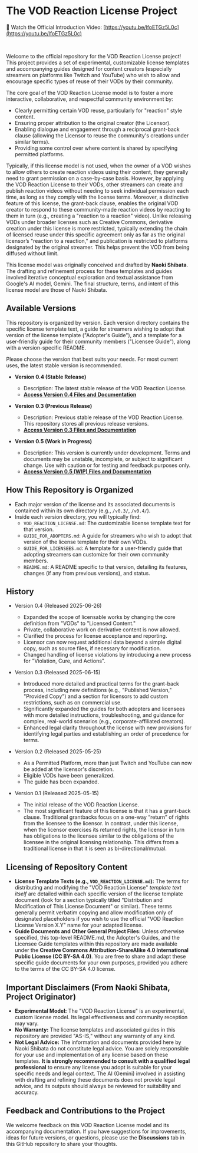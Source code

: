 # The VOD Reaction License Project

&#127909; Watch the Official Introduction Video: [https://youtu.be/lfoETGz5L0c](https://youtu.be/lfoETGz5L0c)

&nbsp;

Welcome to the official repository for the VOD Reaction License project! This project provides a set of experimental, customizable license templates and accompanying guides designed for content creators (especially streamers on platforms like Twitch and YouTube) who wish to allow and encourage specific types of reuse of their VODs by their community.

The core goal of the VOD Reaction License model is to foster a more interactive, collaborative, and respectful community environment by:
- Clearly permitting certain VOD reuse, particularly for "reaction" style content.
- Ensuring proper attribution to the original creator (the Licensor).
- Enabling dialogue and engagement through a reciprocal grant-back clause (allowing the Licensor to reuse the community's creations under similar terms).
- Providing some control over where content is shared by specifying permitted platforms.

Typically, if this license model is not used, when the owner of a VOD wishes to allow others to create reaction videos using their content, they generally need to grant permission on a case-by-case basis. However, by applying the VOD Reaction License to their VODs, other streamers can create and publish reaction videos without needing to seek individual permission each time, as long as they comply with the license terms. Moreover, a distinctive feature of this license, the grant-back clause, enables the original VOD creator to respond to these community-made reaction videos by reacting to them in turn (e.g., creating a "reaction to a reaction" video). Unlike releasing VODs under broader licenses such as Creative Commons, derivative creation under this license is more restricted, typically extending the chain of licensed reuse under this specific agreement only as far as the original licensor’s "reaction to a reaction," and publication is restricted to platforms designated by the original streamer. This helps prevent the VOD from being diffused without limit.

This license model was originally conceived and drafted by **Naoki Shibata**. The drafting and refinement process for these templates and guides involved iterative conceptual exploration and textual assistance from Google's AI model, Gemini. The final structure, terms, and intent of this license model are those of Naoki Shibata.

## Available Versions

This repository is organized by version. Each version directory contains the specific license template text, a guide for streamers wishing to adopt that version of the license template ("Adopter's Guide"), and a template for a user-friendly guide for their community members ("Licensee Guide"), along with a version-specific README.

Please choose the version that best suits your needs. For most current uses, the latest stable version is recommended.

* **Version 0.4 (Stable Release)**
    * Description: The latest stable release of the VOD Reaction License.
    * **[Access Version 0.4 Files and Documentation](./v0.4/README.md)**

* **Version 0.3 (Previous Release)**
    * Description: Previous stable release of the VOD Reaction License. This repository stores all previous release versions.
    * **[Access Version 0.3 Files and Documentation](./v0.3/README.md)**

* **Version 0.5 (Work in Progress)**
    * Description: This version is currently under development. Terms and documents may be unstable, incomplete, or subject to significant change. Use with caution or for testing and feedback purposes only.
    * **[Access Version 0.5 (WIP) Files and Documentation](./v0.5/README.md)**

## How This Repository is Organized

* Each major version of the license and its associated documents is contained within its own directory (e.g., `/v0.3/`, `/v0.4/`).
* Inside each version directory, you will typically find:
    * `VOD_REACTION_LICENSE.md`: The customizable license template text for that version.
    * `GUIDE_FOR_ADOPTERS.md`: A guide for streamers who wish to adopt that version of the license template for their own VODs.
    * `GUIDE_FOR_LICENSEES.md`: A template for a user-friendly guide that adopting streamers can customize for their own community members.
    * `README.md`: A README specific to that version, detailing its features, changes (if any from previous versions), and status.

## History

* Version 0.4 (Released 2025-06-26)
  * Expanded the scope of licensable works by changing the core definition from "VODs" to "Licensed Content."
  * Private, collaborative work on derivative content is now allowed.
  * Clarified the process for license acceptance and reporting.
  * Licensor can now request additional data beyond a simple digital copy, such as source files, if necessary for modification.
  * Changed handling of license violations by introducing a new process for "Violation, Cure, and Actions".

* Version 0.3 (Released 2025-06-15)
  * Introduced more detailed and practical terms for the grant-back process, including new definitions (e.g., "Published Version," "Provided Copy") and a section for licensors to add custom restrictions, such as on commercial use.
  * Significantly expanded the guides for both adopters and licensees with more detailed instructions, troubleshooting, and guidance for complex, real-world scenarios (e.g., corporate-affiliated creators).
  * Enhanced legal clarity throughout the license with new provisions for identifying legal parties and establishing an order of precedence for terms.

* Version 0.2 (Released 2025-05-25)
  * As a Permitted Platform, more than just Twitch and YouTube can now be added at the licensor's discretion.
  * Eligible VODs have been generalized.
  * The guide has been expanded.

* Version 0.1 (Released 2025-05-15)
  * The initial release of the VOD Reaction License.
  * The most significant feature of this license is that it has a
    grant-back clause. Traditional grantbacks focus on a one-way
    “return” of rights from the licensee to the licensor. In contrast,
    under this license, when the licensor exercises its returned
    rights, the licensor in turn has obligations to the licensee
    similar to the obligations of the licensee in the original
    licensing relationship. This differs from a traditional license in
    that it is seen as bi-directional/mutual.


## Licensing of Repository Content

* **License Template Texts (e.g., `VOD_REACTION_LICENSE.md`):** The terms for distributing and modifying the "VOD Reaction License" *template text itself* are detailed within each specific version of the license template document (look for a section typically titled "Distribution and Modification of This License Document" or similar). These terms generally permit verbatim copying and allow modification only of designated placeholders if you wish to use the official "VOD Reaction License Version X.Y" name for your adapted license.
* **Guide Documents and Other General Project Files:** Unless otherwise specified, this top-level README.md, the Adopter's Guides, and the Licensee Guide templates within this repository are made available under the **Creative Commons Attribution-ShareAlike 4.0 International Public License (CC BY-SA 4.0)**. You are free to share and adapt these specific guide documents for your own purposes, provided you adhere to the terms of the CC BY-SA 4.0 license.

## Important Disclaimers (From Naoki Shibata, Project Originator)

* **Experimental Model:** The "VOD Reaction License" is an experimental, custom license model. Its legal effectiveness and community reception may vary.
* **No Warranty:** The license templates and associated guides in this repository are provided "AS-IS," without any warranty of any kind.
* **Not Legal Advice:** The information and documents provided here by Naoki Shibata do not constitute legal advice. You are solely responsible for your use and implementation of any license based on these templates. **It is strongly recommended to consult with a qualified legal professional** to ensure any license you adopt is suitable for your specific needs and legal context.
    The AI (Gemini) involved in assisting with drafting and refining these documents does not provide legal advice, and its outputs should always be reviewed for suitability and accuracy.

## Feedback and Contributions to the Project

We welcome feedback on this VOD Reaction License model and its accompanying documentation. If you have suggestions for improvements, ideas for future versions, or questions, please use the **Discussions** tab in this GitHub repository to share your thoughts.
